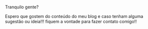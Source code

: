 Tranquilo gente? 


Espero que gostem do conteúdo do meu blog e caso tenham alguma sugestão ou ideia!!! fiquem a vontade para fazer contato comigo!!
